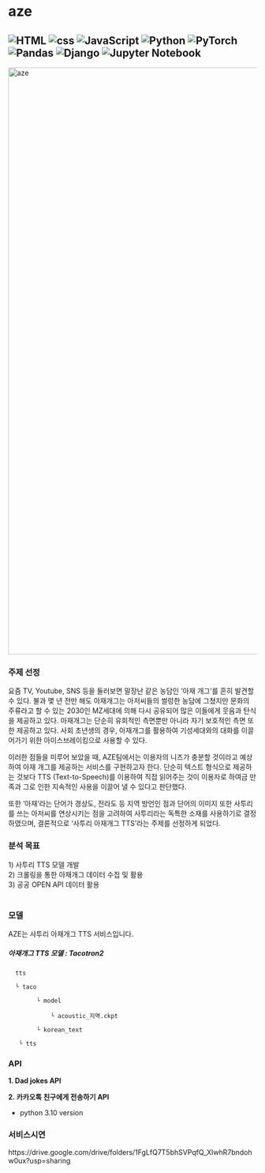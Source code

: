 # aze
![HTML](https://img.shields.io/badge/html-%23E34F26.svg?style=for-the-badge&logo=html5&logoColor=white)
![css](https://img.shields.io/badge/css-1572B6?style=for-the-badge&logo=css3&logoColor=white)
![JavaScript](https://img.shields.io/badge/javascript-%23323330.svg?style=for-the-badge&logo=javascript&logoColor=%23F7DF1E)
![Python](https://img.shields.io/badge/python-3670A0?style=for-the-badge&logo=python&logoColor=ffdd54)
![PyTorch](https://img.shields.io/badge/PyTorch-%23EE4C2C.svg?style=for-the-badge&logo=PyTorch&logoColor=white)
![Pandas](https://img.shields.io/badge/pandas-%23150458.svg?style=for-the-badge&logo=pandas&logoColor=white)
![Django](https://img.shields.io/badge/django-%23092E20.svg?style=for-the-badge&logo=django&logoColor=white)
![Jupyter Notebook](https://img.shields.io/badge/jupyter-%23FA0F00.svg?style=for-the-badge&logo=jupyter&logoColor=white)
-
<img width="1188" alt="aze" src="https://github.com/yeonjin99/aze/assets/98744367/def152d3-7d1d-4590-a9f1-1f6e96fa488e">

<h3>주제 선정</h3> 

요즘 TV, Youtube, SNS 등을 둘러보면 말장난 같은 농담인 ‘아재 개그’를 흔히 발견할 수 있다. 불과 몇 년 전만 해도 아재개그는 아저씨들의 썰렁한 농담에 그쳤지만 문화의 주류라고 할 수 있는 2030인 MZ세대에 의해 다시 공유되어 많은 이들에게 웃음과 탄식을 제공하고 있다.
아재개그는 단순히 유희적인 측면뿐만 아니라 자기 보호적인 측면 또한 제공하고 있다. 사회 초년생의 경우, 아재개그를 활용하여 기성세대와의 대화를 이끌어가기 위한 아이스브레이킹으로 사용할 수 있다.

이러한 점들을 미루어 보았을 때, AZE팀에서는 이용자의 니즈가 충분할 것이라고 예상하여 아재 개그를 제공하는 서비스를 구현하고자 한다. 단순히 텍스트 형식으로 제공하는 것보다 TTS (Text-to-Speech)를 이용하여 직접 읽어주는 것이 이용자로 하여금 만족과 그로 인한 지속적인 사용을 이끌어 낼 수 있다고 판단했다.

또한 ‘아재’라는 단어가 경상도, 전라도 등 지역 방언인 점과 단어의 이미지 또한 사투리를 쓰는 아저씨를 연상시키는 점을 고려하여 사투리라는 독특한 소재를 사용하기로 결정하였으며, 결론적으로 ‘사투리 아재개그 TTS’라는 주제를 선정하게 되었다.

<h3>분석 목표</h3>

<div>1) 사투리 TTS 모델 개발 </div>
<div>2) 크롤링을 통한 아재개그 데이터 수집 및 활용</div>
<div>3) 공공 OPEN API 데이터 활용</div>
<br>

<h3>모델</h3>
<div>AZE는 사투리 아재개그 TTS 서비스입니다.</div>

<h5>아재개그 TTS 모델 : Tacotron2</h5>

<div>

      tts

      └ taco
      
            └ model

                └ acoustic_지역.ckpt

            └ korean_text
      
       └ tts
 
</div>

<h3>API</h3>

**1. Dad jokes API**

**2. 카카오톡 친구에게 전송하기 API**

* python 3.10 version

<h3>서비스시연</h3>
https://drive.google.com/drive/folders/1FgLfQ7T5bhSVPqfQ_XlwhR7bndohw0ux?usp=sharing
